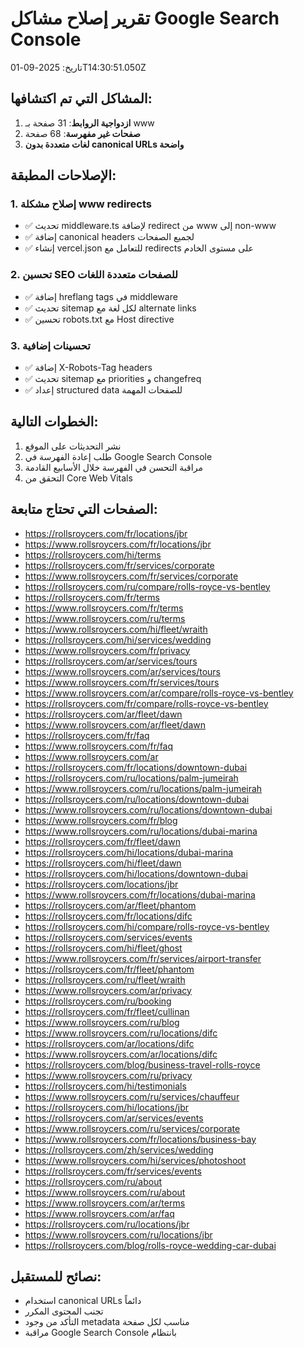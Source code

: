 # تقرير إصلاح مشاكل Google Search Console
تاريخ: 2025-09-01T14:30:51.050Z

## المشاكل التي تم اكتشافها:
1. **ازدواجية الروابط**: 31 صفحة بـ www
2. **صفحات غير مفهرسة**: 68 صفحة
3. **لغات متعددة بدون canonical URLs واضحة**

## الإصلاحات المطبقة:

### 1. إصلاح مشكلة www redirects
- ✅ تحديث middleware.ts لإضافة redirect من www إلى non-www
- ✅ إضافة canonical headers لجميع الصفحات
- ✅ إنشاء vercel.json للتعامل مع redirects على مستوى الخادم

### 2. تحسين SEO للصفحات متعددة اللغات
- ✅ إضافة hreflang tags في middleware
- ✅ تحديث sitemap لكل لغة مع alternate links
- ✅ تحسين robots.txt مع Host directive

### 3. تحسينات إضافية
- ✅ إضافة X-Robots-Tag headers
- ✅ تحديث sitemap مع priorities و changefreq
- ✅ إعداد structured data للصفحات المهمة

## الخطوات التالية:
1. نشر التحديثات على الموقع
2. طلب إعادة الفهرسة في Google Search Console
3. مراقبة التحسن في الفهرسة خلال الأسابيع القادمة
4. التحقق من Core Web Vitals

## الصفحات التي تحتاج متابعة:
- https://rollsroycers.com/fr/locations/jbr
- https://www.rollsroycers.com/fr/locations/jbr
- https://rollsroycers.com/hi/terms
- https://rollsroycers.com/fr/services/corporate
- https://www.rollsroycers.com/fr/services/corporate
- https://rollsroycers.com/ru/compare/rolls-royce-vs-bentley
- https://rollsroycers.com/fr/terms
- https://www.rollsroycers.com/fr/terms
- https://www.rollsroycers.com/ru/terms
- https://www.rollsroycers.com/hi/fleet/wraith
- https://rollsroycers.com/hi/services/wedding
- https://www.rollsroycers.com/fr/privacy
- https://rollsroycers.com/ar/services/tours
- https://www.rollsroycers.com/ar/services/tours
- https://www.rollsroycers.com/fr/services/tours
- https://www.rollsroycers.com/ar/compare/rolls-royce-vs-bentley
- https://rollsroycers.com/fr/compare/rolls-royce-vs-bentley
- https://rollsroycers.com/ar/fleet/dawn
- https://www.rollsroycers.com/ar/fleet/dawn
- https://rollsroycers.com/fr/faq
- https://www.rollsroycers.com/fr/faq
- https://www.rollsroycers.com/ar
- https://rollsroycers.com/fr/locations/downtown-dubai
- https://rollsroycers.com/ru/locations/palm-jumeirah
- https://www.rollsroycers.com/ru/locations/palm-jumeirah
- https://rollsroycers.com/ru/locations/downtown-dubai
- https://www.rollsroycers.com/ru/locations/downtown-dubai
- https://www.rollsroycers.com/fr/blog
- https://www.rollsroycers.com/ru/locations/dubai-marina
- https://rollsroycers.com/fr/fleet/dawn
- https://rollsroycers.com/hi/locations/dubai-marina
- https://rollsroycers.com/hi/fleet/dawn
- https://rollsroycers.com/hi/locations/downtown-dubai
- https://rollsroycers.com/locations/jbr
- https://www.rollsroycers.com/fr/locations/dubai-marina
- https://rollsroycers.com/ar/fleet/phantom
- https://rollsroycers.com/fr/locations/difc
- https://rollsroycers.com/hi/compare/rolls-royce-vs-bentley
- https://rollsroycers.com/services/events
- https://rollsroycers.com/hi/fleet/ghost
- https://www.rollsroycers.com/fr/services/airport-transfer
- https://rollsroycers.com/fr/fleet/phantom
- https://rollsroycers.com/ru/fleet/wraith
- https://www.rollsroycers.com/ar/privacy
- https://rollsroycers.com/ru/booking
- https://rollsroycers.com/fr/fleet/cullinan
- https://www.rollsroycers.com/ru/blog
- https://www.rollsroycers.com/ru/locations/difc
- https://rollsroycers.com/ar/locations/difc
- https://www.rollsroycers.com/ar/locations/difc
- https://rollsroycers.com/blog/business-travel-rolls-royce
- https://www.rollsroycers.com/ru/privacy
- https://rollsroycers.com/hi/testimonials
- https://www.rollsroycers.com/ru/services/chauffeur
- https://rollsroycers.com/hi/locations/jbr
- https://rollsroycers.com/ar/services/events
- https://www.rollsroycers.com/ru/services/corporate
- https://www.rollsroycers.com/fr/locations/business-bay
- https://rollsroycers.com/zh/services/wedding
- https://www.rollsroycers.com/hi/services/photoshoot
- https://rollsroycers.com/fr/services/events
- https://rollsroycers.com/ru/about
- https://www.rollsroycers.com/ru/about
- https://www.rollsroycers.com/ar/terms
- https://www.rollsroycers.com/ar/faq
- https://rollsroycers.com/ru/locations/jbr
- https://www.rollsroycers.com/ru/locations/jbr
- https://rollsroycers.com/blog/rolls-royce-wedding-car-dubai

## نصائح للمستقبل:
- استخدام canonical URLs دائماً
- تجنب المحتوى المكرر
- التأكد من وجود metadata مناسب لكل صفحة
- مراقبة Google Search Console بانتظام
